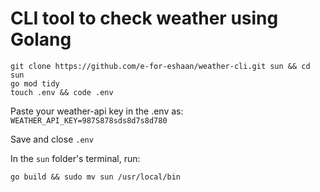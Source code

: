 # CLI tool to check weather using Golang

```
git clone https://github.com/e-for-eshaan/weather-cli.git sun && cd sun
go mod tidy
touch .env && code .env
```

Paste your weather-api key in the .env as:
`WEATHER_API_KEY=987S878sds8d7s8d780`

Save and close `.env`

In the `sun` folder's terminal, run:

```
go build && sudo mv sun /usr/local/bin
```
